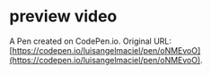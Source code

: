 # preview video 

A Pen created on CodePen.io. Original URL: [https://codepen.io/luisangelmaciel/pen/oNMEvoO](https://codepen.io/luisangelmaciel/pen/oNMEvoO).

